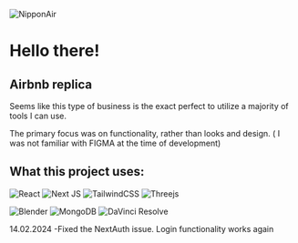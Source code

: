 ![NipponAir](https://github.com/Christopher-Saffron/NipponAir-ONLINE-MARKETPLACE/assets/54580940/606ad90e-679f-4f77-b43e-cc1d3212b3ae)


# Hello there!

## Airbnb replica

Seems like this type of business is the exact perfect to utilize a majority of tools I can use.

The primary focus was on functionality, rather than looks and design. ( I was not familiar with FIGMA at the time of development)

## What this project uses:

![React](https://img.shields.io/badge/react-%2320232a.svg?style=for-the-badge&logo=react&logoColor=%2361DAFB)
![Next JS](https://img.shields.io/badge/Next-black?style=for-the-badge&logo=next.js&logoColor=white)
![TailwindCSS](https://img.shields.io/badge/tailwindcss-%2338B2AC.svg?style=for-the-badge&logo=tailwind-css&logoColor=white)
![Threejs](https://img.shields.io/badge/threejs-black?style=for-the-badge&logo=three.js&logoColor=white)

![Blender](https://img.shields.io/badge/blender-%23F5792A.svg?style=for-the-badge&logo=blender&logoColor=white)
![MongoDB](https://img.shields.io/badge/MongoDB-%234ea94b.svg?style=for-the-badge&logo=mongodb&logoColor=white)
![DaVinci Resolve](https://img.shields.io/badge/DaVinci%20Resolve-%2369C2D6.svg?style=for-the-badge&logo=davinciresolve&logoColor=%23a81cff)

14.02.2024
-Fixed the NextAuth issue. Login functionality works again
